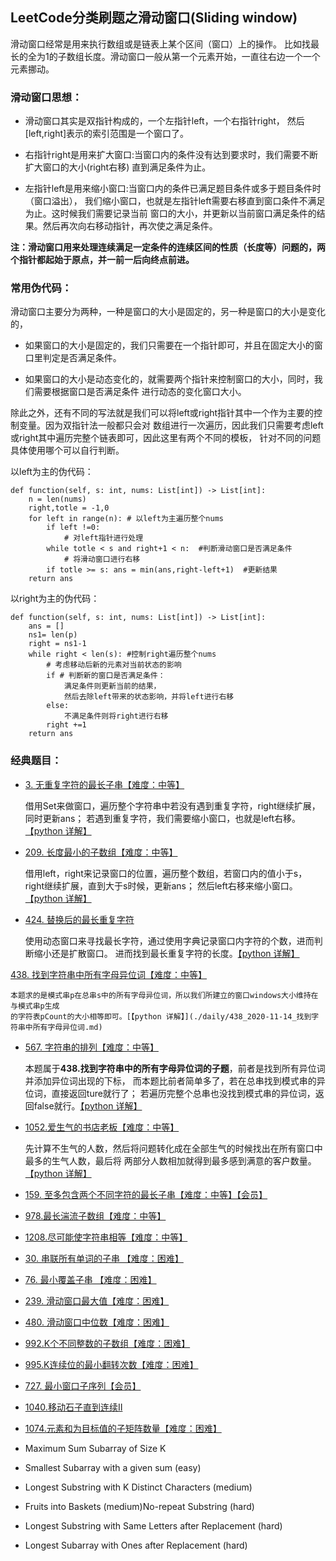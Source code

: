 ## LeetCode分类刷题之滑动窗口(Sliding window)

滑动窗口经常是用来执行数组或是链表上某个区间（窗口）上的操作。
比如找最长的全为1的子数组长度。滑动窗口一般从第一个元素开始，一直往右边一个一个元素挪动。

### 滑动窗口思想：

- 滑动窗口其实是双指针构成的，一个左指针left，一个右指针right，
	然后[left,right]表示的索引范围是一个窗口了。
	
- 右指针right是用来扩大窗口:当窗口内的条件没有达到要求时，我们需要不断扩大窗口的大小(right右移)
	直到满足条件为止。
	
- 左指针left是用来缩小窗口:当窗口内的条件已满足题目条件或多于题目条件时（窗口溢出），
	我们缩小窗口，也就是左指针left需要右移直到窗口条件不满足为止。这时候我们需要记录当前
	窗口的大小，并更新以当前窗口满足条件的结果。然后再次向右移动指针，再次使之满足条件。
 
**注：滑动窗口用来处理连续满足一定条件的连续区间的性质（长度等）问题的，两个指针都起始于原点，并一前一后向终点前进。**

### 常用伪代码：

滑动窗口主要分为两种，一种是窗口的大小是固定的，另一种是窗口的大小是变化的，

- 如果窗口的大小是固定的，我们只需要在一个指针即可，并且在固定大小的窗口里判定是否满足条件。

- 如果窗口的大小是动态变化的，就需要两个指针来控制窗口的大小，同时，我们需要根据窗口是否满足条件
	进行动态的变化窗口大小。

除此之外，还有不同的写法就是我们可以将left或right指针其中一个作为主要的控制变量。因为双指针法一般都只会对
数组进行一次遍历，因此我们只需要考虑left或right其中遍历完整个链表即可，因此这里有两个不同的模板，
针对不同的问题具体使用哪个可以自行判断。

以left为主的伪代码：

```
def function(self, s: int, nums: List[int]) -> List[int]:
	n = len(nums)
	right,totle = -1,0
	for left in range(n): # 以left为主遍历整个nums
		if left !=0:
			# 对left指针进行处理
		while totle < s and right+1 < n:  #判断滑动窗口是否满足条件
			# 将滑动窗口进行右移
		if totle >= s: ans = min(ans,right-left+1)  #更新结果
	return ans
```

以right为主的伪代码：

```
def function(self, s: int, nums: List[int]) -> List[int]:
	ans = []
	ns1= len(p)
	right = ns1-1
	while right < len(s): #控制right遍历整个nums
	    # 考虑移动后新的元素对当前状态的影响
	    if # 判断新的窗口是否满足条件：
			满足条件则更新当前的结果，
			然后去除left带来的状态影响，并将left进行右移
	    else:
	        不满足条件则将right进行右移
	    right +=1
	return ans
```


### 经典题目：

- [3. 无重复字符的最长子串【难度：中等】](https://leetcode-cn.com/problems/longest-substring-without-repeating-characters/)

	借用Set来做窗口，遍历整个字符串中若没有遇到重复字符，right继续扩展，同时更新ans；
	若遇到重复字符，我们需要缩小窗口，也就是left右移。[【python 详解】](./daily/3_2020-11-14_无重复字符的最长子串.md)

- [209. 长度最小的子数组【难度：中等】](https://leetcode-cn.com/problems/minimum-size-subarray-sum/)

	借用left，right来记录窗口的位置，遍历整个数组，若窗口内的值小于s，right继续扩展，直到大于s时候，更新ans；
	然后left右移来缩小窗口。[【python 详解】](./daily/209_2020-11-14_长度最小的子数组.md)

- [424. 替换后的最长重复字符](https://leetcode-cn.com/problems/longest-repeating-character-replacement/)

	使用动态窗口来寻找最长字符，通过使用字典记录窗口内字符的个数，进而判断缩小还是扩散窗口。
	进而找到最长重复字符的长度。[【python 详解】](./daily/424_2020-11-14_替换后的最长重复字符.md)

 [438. 找到字符串中所有字母异位词【难度：中等】](https://leetcode-cn.com/problems/find-all-anagrams-in-a-string/)

	本题求的是模式串p在总串s中的所有字母异位词，所以我们所建立的窗口windows大小维持在与模式串p生成
	的字符表pCount的大小相等即可。[【python 详解】](./daily/438_2020-11-14_找到字符串中所有字母异位词.md)

- [567. 字符串的排列【难度：中等】](https://leetcode-cn.com/problems/permutation-in-string/)

	本题属于**438.找到字符串中的所有字母异位词的子题**，前者是找到所有异位词并添加异位词出现的下标，
	而本题比前者简单多了，若在总串找到模式串的异位词，直接返回ture就行了；
	若遍历完整个总串也没找到模式串的异位词，返回false就行。[【python 详解】](./daily/567_2020-11-14_字符串的排列.md)

- [1052.爱生气的书店老板【难度：中等】](https://leetcode-cn.com/problems/grumpy-bookstore-owner/)

	先计算不生气的人数，然后将问题转化成在全部生气的时候找出在所有窗口中最多的生气人数，最后将
	两部分人数相加就得到最多感到满意的客户数量。[【python 详解】](./daily/1052_2020-11-16_爱生气的书店老板.md)
		
- [159. 至多包含两个不同字符的最长子串【难度：中等】【会员】](https://leetcode-cn.com/problems/longest-substring-with-at-most-two-distinct-characters/)
- [978.最长湍流子数组【难度：中等】](https://leetcode-cn.com/problems/longest-turbulent-subarray/)
- [1208.尽可能使字符串相等【难度：中等】](https://leetcode-cn.com/problems/get-equal-substrings-within-budget/)

- [30. 串联所有单词的子串 【难度：困难】](https://leetcode-cn.com/problems/substring-with-concatenation-of-all-words/)
- [76. 最小覆盖子串 【难度：困难】](https://leetcode-cn.com/problems/minimum-window-substring/)
- [239. 滑动窗口最大值【难度：困难】](https://leetcode-cn.com/problems/sliding-window-maximum/)
- [480. 滑动窗口中位数【难度：困难】](https://leetcode-cn.com/problems/sliding-window-median/)
- [992.K个不同整数的子数组【难度：困难】](https://leetcode-cn.com/problems/subarrays-with-k-different-integers/)
- [995.K连续位的最小翻转次数【难度：困难】](https://leetcode-cn.com/problems/minimum-number-of-k-consecutive-bit-flips/)

- [727. 最小窗口子序列【会员】](https://leetcode-cn.com/problems/minimum-window-subsequence/)
- [1040.移动石子直到连续Ⅱ](https://leetcode-cn.com/problems/subarrays-with-k-different-integers/)
- [1074.元素和为目标值的子矩阵数量【难度：困难】](https://leetcode-cn.com/problems/number-of-submatrices-that-sum-to-target/)
- Maximum Sum Subarray of Size K
- Smallest Subarray with a given sum (easy)
- Longest Substring with K Distinct Characters (medium)
- Fruits into Baskets (medium)No-repeat Substring (hard)
- Longest Substring with Same Letters after Replacement (hard)
- Longest Subarray with Ones after Replacement (hard)
